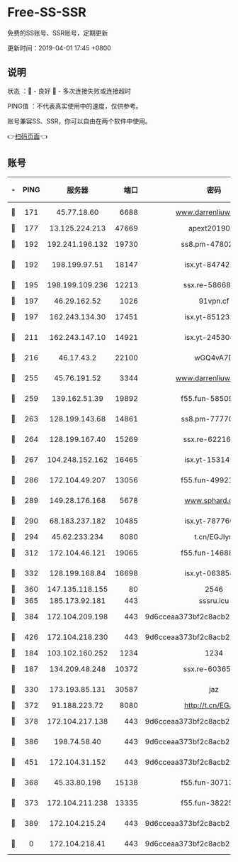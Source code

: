 # Free-SS-SSR

免费的SS账号、SSR账号，定期更新

更新时间：2019-04-01 17:45 +0800

## 说明

状态     ：🙂 - 良好 🙁 - 多次连接失败或连接超时

PING值   ：不代表真实使用中的速度，仅供参考。

账号兼容SS、SSR，你可以自由在两个软件中使用。

👉[扫码页面](https://liesauer.github.io/Free-SS-SSR/)👈

## 账号

|-|PING|服务器|端口|密码|加密方式|区域|
|:----:|:----:|:-----:|-----:|:----:|:----:|:----:|
|🙂|171|45.77.18.60|6688|www.darrenliuwei.com|aes-256-cfb|JP|
|🙂|177|13.125.224.213|47669|apext2019001|chacha20|KR|
|🙂|192|192.241.196.132|19730|ss8.pm-47802569|aes-256-cfb|US|
|🙂|192|198.199.97.51|18147|isx.yt-84742242|aes-256-cfb|US|
|🙂|195|198.199.109.236|12213|ssx.re-58668032|aes-256-cfb|US|
|🙂|197|46.29.162.52|1026|91vpn.cf|rc4-md5|RU|
|🙂|197|162.243.134.30|17451|isx.yt-85123284|aes-256-cfb|US|
|🙂|211|162.243.147.10|14921|isx.yt-24530489|aes-256-cfb|US|
|🙂|216|46.17.43.2|22100|wGQ4vA7D|aes-256-gcm|RU|
|🙂|255|45.76.191.52|3344|www.darrenliuwei.com|aes-256-cfb|AU|
|🙂|259|139.162.51.39|19892|f55.fun-58509314|aes-256-cfb|SG|
|🙂|263|128.199.143.68|14861|ss8.pm-77770348|aes-256-cfb|SG|
|🙂|264|128.199.167.40|15269|ssx.re-62216229|aes-256-cfb|SG|
|🙂|267|104.248.152.162|16465|isx.yt-15314560|aes-256-cfb|SG|
|🙂|286|172.104.49.207|13056|f55.fun-49921505|aes-256-cfb|SG|
|🙂|289|149.28.176.168|5678|www.sphard.com|aes-256-cfb|SG|
|🙂|290|68.183.237.182|10485|isx.yt-78776006|aes-256-cfb|SG|
|🙂|294|45.62.233.234|8080|t.cn/EGJIyrl|rc4-md5|CA|
|🙂|312|172.104.46.121|19065|f55.fun-14688385|aes-256-cfb|SG|
|🙂|332|128.199.168.84|16698|isx.yt-06385853|aes-256-cfb|SG|
|🙂|360|147.135.118.155|80|2546|chacha20|US|
|🙂|365|185.173.92.181|443|sssru.icu|rc4-md5|RU|
|🙂|384|172.104.209.198|443|9d6cceaa373bf2c8acb22e60b6a58be6|aes-256-cfb|US|
|🙂|426|172.104.218.230|443|9d6cceaa373bf2c8acb22e60b6a58be6|aes-256-cfb|US|
|🙂|184|103.102.160.252|1234|1234|rc4-md5|JP|
|🙂|187|134.209.48.248|10372|ssx.re-60365816|aes-256-cfb|US|
|🙂|330|173.193.85.131|30587|jaz|aes-256-cfb|US|
|🙂|372|91.188.223.72|8080|http://t.cn/EGJIyrl|rc4-md5|RU|
|🙂|378|172.104.217.138|443|9d6cceaa373bf2c8acb22e60b6a58be6|aes-256-cfb|US|
|🙂|386|198.74.58.40|443|9d6cceaa373bf2c8acb22e60b6a58be6|aes-256-cfb|US|
|🙂|451|172.104.31.152|443|9d6cceaa373bf2c8acb22e60b6a58be6|aes-256-cfb|US|
|🙁|368|45.33.80.198|15138|f55.fun-30713241|aes-256-cfb|US|
|🙁|373|172.104.211.238|13335|f55.fun-38225269|aes-256-cfb|US|
|🙁|389|172.104.215.24|443|9d6cceaa373bf2c8acb22e60b6a58be6|aes-256-cfb|US|
|🙁|0|172.104.218.41|443|9d6cceaa373bf2c8acb22e60b6a58be6|aes-256-cfb|US|
